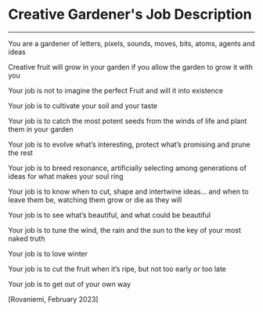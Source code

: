# Creative Gardener's Job Description

---

You are a gardener of letters, pixels, sounds, moves, bits, atoms, agents and ideas

Creative fruit will grow in your garden if you allow the garden to grow it with you

Your job is not to imagine the perfect Fruit and will it into existence

Your job is to cultivate your soil and your taste

Your job is to catch the most potent seeds from the winds of life and plant them in 
your garden

Your job is to evolve what’s interesting, protect what’s promising and prune the rest

Your job is to breed resonance, artificially selecting among generations of ideas 
for what makes your soul ring

Your job is to know when to cut, shape and intertwine ideas… and when to leave them be, watching them grow or die as they will

Your job is to see what’s beautiful, and what could be beautiful

Your job is to tune the wind, the rain and the sun to the key of your most naked truth

Your job is to love winter

Your job is to cut the fruit when it’s ripe, but not too early or too late

Your job is to get out of your own way

[Rovaniemi, February 2023]